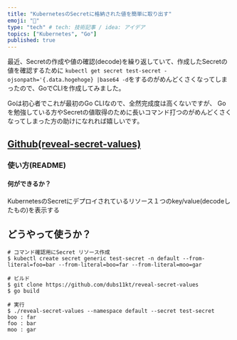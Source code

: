 ```yaml
---
title: "KubernetesのSecretに格納された値を簡単に取り出す"
emoji: "🙌"
type: "tech" # tech: 技術記事 / idea: アイデア
topics: ["Kubernetes", "Go"]
published: true
---
```


最近、Secretの作成や値の確認(decode)を繰り返していて、作成したSecretの値を確認するために
`kubectl get secret test-secret -ojsonpath='{.data.hogehoge} |base64 -d`をするのがめんどくさくなってしまったので、GoでCLIを作成してみました。

Goは初心者でこれが最初のGo CLIなので、全然完成度は高くないですが、
Goを勉強している方やSecretの値取得のために長いコマンド打つのがめんどくさくなってしまった方の助けになれれば嬉しいです。


## [Github(reveal-secret-values)](https://github.com/dubs11kt/reveal-secret-values)

### 使い方(README)

#### 何ができるか？

KubernetesのSecretにデプロイされているリソース１つのkey/value(decodeしたもの)を表示する

## どうやって使うか？

```
# コマンド確認用にSecret リソース作成
$ kubectl create secret generic test-secret -n default --from-literal=foo=bar --from-literal=boo=far --from-literal=moo=gar

# ビルド
$ git clone https://github.com/dubs11kt/reveal-secret-values
$ go build

# 実行
$ ./reveal-secret-values --namespace default --secret test-secret
boo : far
foo : bar
moo : gar

```

